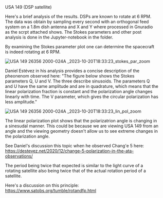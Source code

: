 USA 149 (DSP satellite)

Here's a brief analysis of the results.  DSPs are known to rotate at 6 RPM.  The data was obtain by sampling every second with an orthogonal feed system on a 1.8m dish antenna and X and Y where processed in Gnuradio as the scrpt attached shows.  The Stokes parameters and other post analysis is done in the Jupyter-notebook in the folder.

By examining the Stokes parameter plot one can determine the spacecraft is indeed rotating at 6 RPM.  

![USA 149  26356 2000-024A _2023-10-20T18:33:23_stokes_par_zoom](https://github.com/ScottTilley/polarization/assets/64234963/abd24d8d-ba76-46bd-8111-730de13d443f)

Daniel Estévez in his analysis provides a concise description of the pheonenom observed here:
"The figure below shows the Stokes parameters Q, U and V. The three describe sinusoids. The parameters Q and U have the same amplitude and are in quadrature, which means that the linear polarization fraction is constant and the polarization angle changes linearly with time. The V parameter, which gives the circular polarization has less amplitude."

![USA 149  26356 2000-024A _2023-10-20T18:33:23_lin_pol_zoom](https://github.com/ScottTilley/polarization/assets/64234963/7900ce90-ecc5-44d4-a4fd-dc870ed82244)

The linear polarization plot shows that the polarizatrion angle is changing in a sinesudal manner.  This could be because we are viewing USA 149 from an angle and the viewing geometry doesn't allow us to see extreme changes in the polarization angle.  

See Daniel's discussion this topic when he observed Chang'e 5 here:
https://destevez.net/2020/12/change-5-polarization-in-the-ata-observations/

The period being twice that expected is similar to the light curve of a rotating satellite also being twice that of the actual rotation period of a satellite.  

Here's a discussion on this principle: 
https://www.satobs.org/tumble/rotandfp.html
